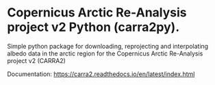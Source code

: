 
# Copernicus Arctic Re-Analysis project v2 Python (carra2py).
Simple python package for downloading, reprojecting and interpolating albedo data in the arctic region for the Copernicus Arctic Re-Analysis project v2 (CARRA2)

Documentation: https://carra2.readthedocs.io/en/latest/index.html
